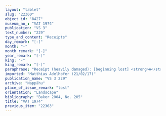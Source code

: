 ```yaml
---
layout: "tablet"
slug: "22360"
object_id: "8427"
museum_no_: "VAT 1974"
publication: "VS 3"
text_number: "229"
type_and_content: "Receipts"
day_remark: "[-]"
month: "-"
month_remark: "[-]"
year_remark: "[-]"
king: "-"
king_remark: "[-]"
paraphrase: "Receipt (heavily damaged): [beginning lost] <strong>A</strong> brings [an unknown commodity to an unknown party on behalf of another]. the payment is to be registered (<em>izuzzu</em> &Scaron;) on the writing board (<em>lēˀu</em>) of Bēl and (proof of) it should be given to <strong>A</strong>. At least 3 witnesses are partly legible, the remainder is lost.<br /> &nbsp;<br /> <strong>A</strong>&nbsp;= &Scaron;e[llebu/...//...]<br /> &nbsp;"
imported: "Matthias Adelhofer (21/02/17)"
publication_name: "VS 3 229"
archive: "Nappāhu"
place_of_issue_remark: "lost"
orientation: "Landscape"
bibliography: "Baker 2004, No. 205"
title: "VAT 1974"
previous_item: "22363"
---
```

